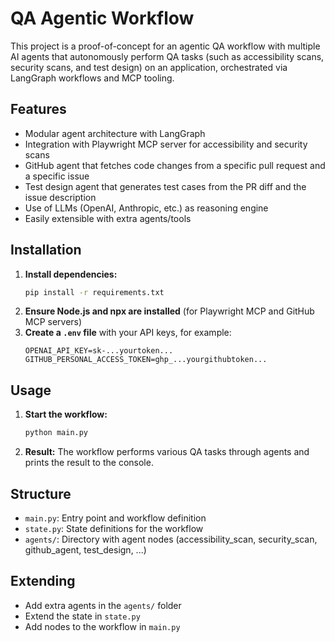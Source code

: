 # QA Agentic Workflow

This project is a proof-of-concept for an agentic QA workflow with multiple AI agents that autonomously perform QA tasks (such as accessibility scans, security scans, and test design) on an application, orchestrated via LangGraph workflows and MCP tooling.

## Features
- Modular agent architecture with LangGraph
- Integration with Playwright MCP server for accessibility and security scans
- GitHub agent that fetches code changes from a specific pull request and a specific issue
- Test design agent that generates test cases from the PR diff and the issue description
- Use of LLMs (OpenAI, Anthropic, etc.) as reasoning engine
- Easily extensible with extra agents/tools

## Installation
1. **Install dependencies:**
   ```bash
   pip install -r requirements.txt
   ```
2. **Ensure Node.js and npx are installed** (for Playwright MCP and GitHub MCP servers)
3. **Create a `.env` file** with your API keys, for example:
   ```env
   OPENAI_API_KEY=sk-...yourtoken...
   GITHUB_PERSONAL_ACCESS_TOKEN=ghp_...yourgithubtoken...
   ```

## Usage
1. **Start the workflow:**
   ```bash
   python main.py
   ```
2. **Result:**
   The workflow performs various QA tasks through agents and prints the result to the console.

## Structure
- `main.py`: Entry point and workflow definition
- `state.py`: State definitions for the workflow
- `agents/`: Directory with agent nodes (accessibility_scan, security_scan, github_agent, test_design, ...)

## Extending
- Add extra agents in the `agents/` folder
- Extend the state in `state.py`
- Add nodes to the workflow in `main.py`